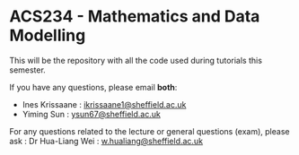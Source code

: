 # ACS234 - Mathematics and Data Modelling 


This will be the repository with all the code used during tutorials this semester.


If you have any questions, please email **both**:
- Ines Krissaane : ikrissaane1@sheffield.ac.uk
- Yiming Sun : ysun67@sheffield.ac.uk

For any questions related to the lecture or general questions (exam), please ask :
Dr Hua-Liang Wei : w.hualiang@sheffield.ac.uk
